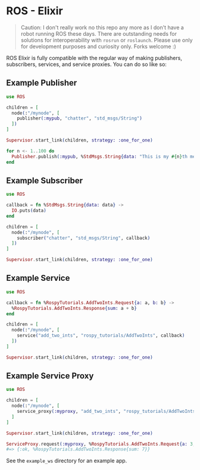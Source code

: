 # ROS - Elixir

> Caution: I don't really work no this repo any more as I don't have a robot
> running ROS these days. There are outstanding needs for
> solutions for interoperability with `rosrun` or `roslaunch`. Please use only
> for development purposes and curiosity only. Forks welcome :)

ROS Elixir is fully compatible with the regular way of making publishers,
subscribers, services, and service proxies. You can do so like so:

## Example Publisher

```elixir
use ROS

children = [
  node(:"/mynode", [
    publisher(:mypub, "chatter", "std_msgs/String")
  ])
]

Supervisor.start_link(children, strategy: :one_for_one)

for n <- 1..100 do
  Publisher.publish(:mypub, %StdMsgs.String{data: "This is my #{n}th message!"})
end
```

## Example Subscriber

```elixir
use ROS

callback = fn %StdMsgs.String{data: data} ->
  IO.puts(data)
end

children = [
  node(:"/mynode", [
    subscriber("chatter", "std_msgs/String", callback)
  ])
]

Supervisor.start_link(children, strategy: :one_for_one)
```

## Example Service

```elixir
use ROS

callback = fn %RospyTutorials.AddTwoInts.Request{a: a, b: b} ->
  %RospyTutorials.AddTwoInts.Response{sum: a + b}
end

children = [
  node(:"/mynode", [
    service("add_two_ints", "rospy_tutorials/AddTwoInts", callback)
  ])
]

Supervisor.start_link(children, strategy: :one_for_one)
```

## Example Service Proxy

```elixir
use ROS

children = [
  node(:"/mynode", [
    service_proxy(:myproxy, "add_two_ints", "rospy_tutorials/AddTwoInts")
  ]
]

Supervisor.start_link(children, strategy: :one_for_one)

ServiceProxy.request(:myproxy, %RospyTutorials.AddTwoInts.Request{a: 3, b: 4})
#=> {:ok, %RospyTutorials.AddTwoInts.Response{sum: 7}}
```

See the `example_ws` directory for an example app.
